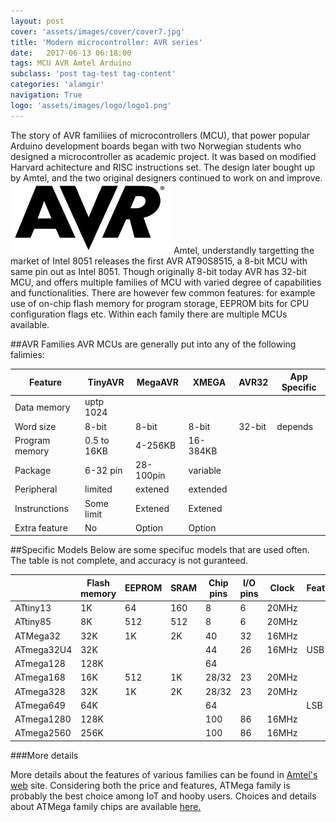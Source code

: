```yaml
---
layout: post
cover: 'assets/images/cover/cover7.jpg'
title: 'Modern microcontroller: AVR series' 
date:   2017-06-13 06:18:00
tags: MCU AVR Amtel Arduino
subclass: 'post tag-test tag-content'
categories: 'alamgir'
navigation: True
logo: 'assets/images/logo/logo1.png'
---
```

The story of AVR familiies of microcontrollers (MCU), that power popular Arduino development boards began with two Norwegian students who designed a microcontroller as academic project. It was based on modified Harvard achitecture and RISC instructions set. The design later bought up by Amtel, and the two original designers continued to work on and improve. <img src="/assets/images/2017/17_06_13_Amtel_AVR_logo.png"  alt="AVR logo" class="rightimg" /> Amtel, understandly targetting the market of Intel 8051 releases the first AVR AT90S8515, a 8-bit MCU with same pin out as Intel 8051. Though originally 8-bit today AVR has 32-bit MCU, and offers multiple families of MCU with varied degree of capabilities and functionalities. There are however few common features: for example use of on-chip flash memory for program storage, EEPROM bits for CPU configuration flags etc. Within each family there are multiple MCUs available.
 
<!--more-->

##AVR Families
AVR MCUs are generally put into any of the following falimies:

| Feature        | TinyAVR      | MegaAVR     | XMEGA    | AVR32  | App Specific|
| ---------------|--------------|-------------|----------|--------|-------------|
| Data memory    | uptp 1024    |             |          |        |             |
| Word size      | 8-bit 		| 8-bit       | 8-bit    | 32-bit | depends     |
| Program memory | 0.5 to 16KB  | 4-256KB     | 16-384KB |        |             |
| Package        | 6-32 pin     | 28-100pin   | variable |        |             |
| Peripheral     | limited      | extened     | extended |        |             |
| Instrunctions  | Some limit   | Extened     | Extened  |        |             |
| Extra feature  | No	        | Option      | Option   |        |             |


##Specific Models
Below are some specifuc models that are used often. The table is not complete, and accuracy is not guranteed.

|			  | Flash memory | EEPROM | SRAM | Chip pins | I/O pins | Clock | Feature |
|-------------|--------------|--------|------|-----------|----------|-------|---------|
| ATtiny13    | 1K			 | 64	  | 160	 | 8		 | 6		| 20MHz	| 		|
| ATtiny85    | 8K			 | 512	  | 512  | 8		 | 6		| 20MHz	|		|
| ATMega32    | 32K			 | 1K	  | 2K   | 40		 | 32		| 16MHz	|		|
| ATmega32U4  | 32K			 |		  |      | 44 		 | 26		| 16MHz	| USB	|
| ATmega128   | 128K		 |		  |      | 64		 | 			|		|		|
| ATmega168   | 16K			 | 512	  | 1K   | 28/32	 | 23		| 20MHz	|		|
| ATmega328   | 32K			 | 1K	  | 2K   | 28/32	 | 23 		| 20MHz	|		|
| ATmega649   | 64K			 |		  |		 | 64	 	 | 			|		| LSB	|
| ATmega1280  | 128K		 |	      |		 | 100	 	 | 86		| 16MHz	|		|
| ATmega2560  | 256K		 | 	      |		 | 100		 | 86		| 16MHz	|		|


###More details

More details about the features of various families can be found in <a href="http://www.atmel.com/products/microcontrollers/avr/default.aspx">Amtel's web</a> site. Considering both the price and features, ATMega family is probably the best choice among IoT and hooby users. Choices and details about ATMega family chips are available <a href="http://www.atmel.com/products/microcontrollers/avr/megaavr.aspx"> here.</a>